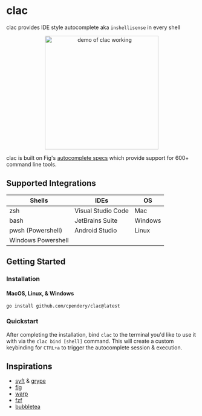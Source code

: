 # clac

clac provides IDE style autocomplete aka `inshellisense` in every shell

<p align="center"><img alt="demo of clac working" src="https://github.com/cpendery/clac/assets/35637443/544f81dc-dada-40b5-bb1f-a736b4e58e73" height="300px"/></p>

clac is built on Fig's [autocomplete specs](https://github.com/withfig/autocomplete) which
provide support for 600+ command line tools.

## Supported Integrations

| Shells             | IDEs               |  OS      |
| ------------------ | ------------------ | -------- |
| zsh                | Visual Studio Code |  Mac     |
| bash               | JetBrains Suite    |  Windows |
| pwsh (Powershell)  | Android Studio     |  Linux   |
| Windows Powershell |                    |          |

## Getting Started

### Installation

#### MacOS, Linux, & Windows

```shell
go install github.com/cpendery/clac@latest
```

### Quickstart

After completing the installation, bind `clac` to the terminal you'd like to use
it with via the `clac bind [shell]` command. This will create a custom keybinding
for `CTRL+a` to trigger the autocomplete session & execution.

## Inspirations

- [syft](https://github.com/anchore/syft) & [grype](https://github.com/anchore/grype)
- [fig](https://github.com/withfig/autocomplete)
- [warp](https://www.warp.dev/)
- [fzf](https://github.com/junegunn/fzf)
- [bubbletea](https://github.com/charmbracelet/bubbletea)
